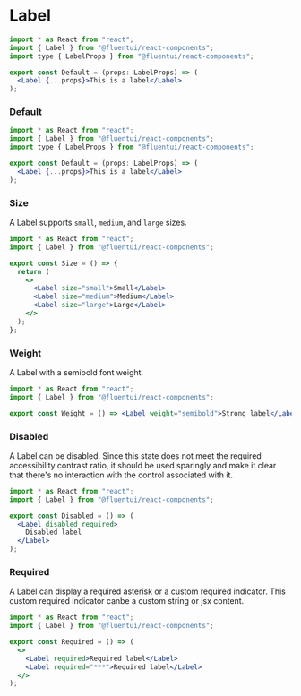 # Label

```jsx
import * as React from "react";
import { Label } from "@fluentui/react-components";
import type { LabelProps } from "@fluentui/react-components";

export const Default = (props: LabelProps) => (
  <Label {...props}>This is a label</Label>
);
```

### Default

```jsx
import * as React from "react";
import { Label } from "@fluentui/react-components";
import type { LabelProps } from "@fluentui/react-components";

export const Default = (props: LabelProps) => (
  <Label {...props}>This is a label</Label>
);
```

### Size

A Label supports `small`, `medium`, and `large` sizes.

```jsx
import * as React from "react";
import { Label } from "@fluentui/react-components";

export const Size = () => {
  return (
    <>
      <Label size="small">Small</Label>
      <Label size="medium">Medium</Label>
      <Label size="large">Large</Label>
    </>
  );
};
```

### Weight

A Label with a semibold font weight.

```jsx
import * as React from "react";
import { Label } from "@fluentui/react-components";

export const Weight = () => <Label weight="semibold">Strong label</Label>;
```

### Disabled

A Label can be disabled. Since this state does not meet the required accessibility contrast ratio, it should be used sparingly and make it clear that there's no interaction with the control associated with it.

```jsx
import * as React from "react";
import { Label } from "@fluentui/react-components";

export const Disabled = () => (
  <Label disabled required>
    Disabled label
  </Label>
);
```

### Required

A Label can display a required asterisk or a custom required indicator. This custom required indicator canbe a custom string or jsx content.

```jsx
import * as React from "react";
import { Label } from "@fluentui/react-components";

export const Required = () => (
  <>
    <Label required>Required label</Label>
    <Label required="***">Required label</Label>
  </>
);
```
